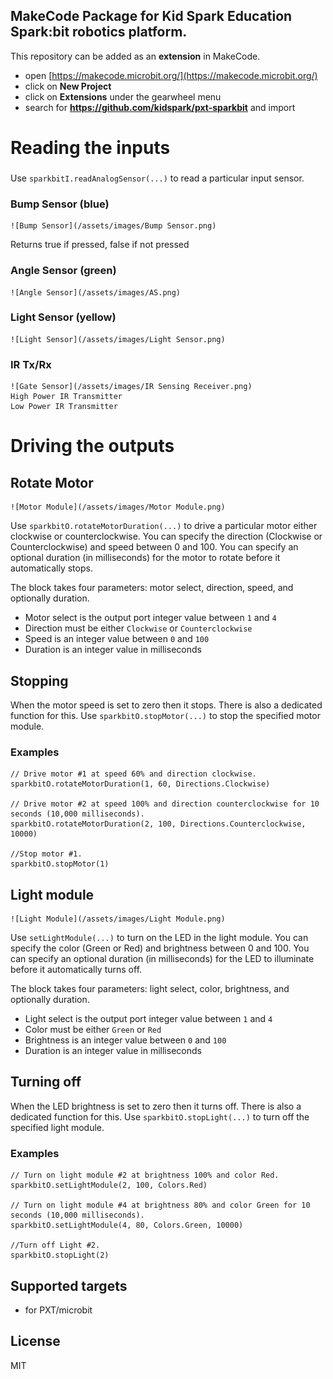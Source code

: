 ## MakeCode Package for Kid Spark Education Spark:bit robotics platform.

This repository can be added as an **extension** in MakeCode.

* open [https://makecode.microbit.org/](https://makecode.microbit.org/)
* click on **New Project**
* click on **Extensions** under the gearwheel menu
* search for **https://github.com/kidspark/pxt-sparkbit** and import

# Reading the inputs

###
Use `sparkbitI.readAnalogSensor(...)` to read a particular input sensor.

### Bump Sensor (blue)
    ![Bump Sensor](/assets/images/Bump Sensor.png)
Returns true if pressed, false if not pressed

### Angle Sensor  (green)
    ![Angle Sensor](/assets/images/AS.png)

### Light Sensor (yellow)
    ![Light Sensor](/assets/images/Light Sensor.png)

### IR Tx/Rx
    ![Gate Sensor](/assets/images/IR Sensing Receiver.png)
    High Power IR Transmitter
    Low Power IR Transmitter



  
  
# Driving the outputs

## Rotate Motor
    ![Motor Module](/assets/images/Motor Module.png)
Use `sparkbitO.rotateMotorDuration(...)` to drive a particular motor either clockwise or counterclockwise.
You can specify the direction (Clockwise or Counterclockwise) and speed between 0 and 100. You can specify an optional duration (in milliseconds) for the motor to rotate before it automatically stops.

The block takes four parameters: motor select, direction, speed, and optionally duration.
* Motor select is the output port integer value between `1` and `4`
* Direction must be either `Clockwise` or `Counterclockwise`
* Speed is an integer value between `0` and `100`
* Duration is an integer value in milliseconds

## Stopping
When the motor speed is set to zero then it stops. There is also a dedicated function for this.
Use `sparkbitO.stopMotor(...)` to stop the specified motor module.

### Examples
```blocks
// Drive motor #1 at speed 60% and direction clockwise.
sparkbitO.rotateMotorDuration(1, 60, Directions.Clockwise)

// Drive motor #2 at speed 100% and direction counterclockwise for 10 seconds (10,000 milliseconds).
sparkbitO.rotateMotorDuration(2, 100, Directions.Counterclockwise, 10000)

//Stop motor #1.
sparkbitO.stopMotor(1)
```

  
  
## Light module
    ![Light Module](/assets/images/Light Module.png)
Use `setLightModule(...)` to turn on the LED in the light module.
You can specify the color (Green or Red) and brightness between 0 and 100. You can specify an optional duration (in milliseconds) for the LED to illuminate before it automatically turns off.

The block takes four parameters: light select, color, brightness, and optionally duration.
* Light select is the output port integer value between `1` and `4`
* Color must be either `Green` or `Red`
* Brightness is an integer value between `0` and `100`
* Duration is an integer value in milliseconds

## Turning off
When the LED brightness is set to zero then it turns off. There is also a dedicated function for this.
Use `sparkbitO.stopLight(...)` to turn off the specified light module.

### Examples
```blocks
// Turn on light module #2 at brightness 100% and color Red.
sparkbitO.setLightModule(2, 100, Colors.Red)

// Turn on light module #4 at brightness 80% and color Green for 10 seconds (10,000 milliseconds).
sparkbitO.setLightModule(4, 80, Colors.Green, 10000)

//Turn off Light #2.
sparkbitO.stopLight(2)
```


## Supported targets

* for PXT/microbit

## License

MIT
